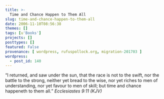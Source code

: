 ```yaml
---
title: >-
  Time and Chance Happen to Them All
slug: time-and-chance-happen-to-them-all
date: 2006-11-10T08:56:38
themes: []
tags: [u'Books']
projects: []
posttypes: []
featured: False
provenance: [ wordpress, rufuspollock.org, migration-201703 ]
wordpress:
  - post_id: 140
---
```


<q>I returned, and saw under the sun, that the race is not to the swift, nor the battle to the strong, neither yet bread to the wise, nor yet riches to men of understanding, nor yet favour to men of skill; but time and chance happeneth to them all.</q> <em>Ecclesiastes 9:11 (KJV)</em>

